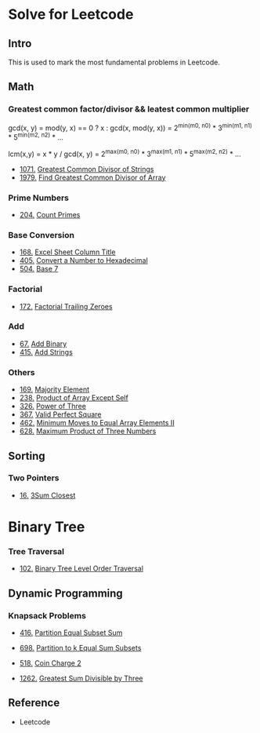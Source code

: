 # Solve for Leetcode 

## Intro

This is used to mark the most fundamental problems in Leetcode.

## Math
### Greatest common factor/divisor && leatest common multiplier
gcd(x, y) = mod(y, x) == 0 ? x : gcd(x, mod(y, x)) =  2<sup>min(m0, n0)</sup> \* 3<sup>min(m1, n1)</sup> \* 5<sup>min(m2, n2)</sup> \* ...

lcm(x,y) =  x * y / gcd(x, y) = 2<sup>max(m0, n0)</sup> \* 3<sup>max(m1, n1)</sup> \* 5<sup>max(m2, n2)</sup> \* ...


- [1071.](https://leetcode.com/problems/greatest-common-divisor-of-strings/) [Greatest Common Divisor of Strings](greatest-common-divisor-of-strings.md)
- [1979.](https://leetcode.com/problems/find-greatest-common-divisor-of-array/) [Find Greatest Common Divisor of Array](find-greatest-common-divisor-of-array.md)


### Prime Numbers
- [204.](https://leetcode.com/problems/count-primes/) [Count Primes](count-primes.md)

### Base Conversion
- [168.](https://leetcode.com/problems/excel-sheet-column-title/) [Excel Sheet Column Title](excel-sheet-column-title.md)
- [405.](https://leetcode.com/problems/convert-a-number-to-hexadecimal/) [Convert a Number to Hexadecimal](convert-a-number-to-hexadecimal.md)
- [504.](https://leetcode.com/problems/base-7/) [Base 7](base-7.md)

### Factorial
- [172.](https://leetcode.com/problems/factorial-trailing-zeroes/) [Factorial Trailing Zeroes](factorial-trailing-zeroes.md)

### Add
- [67.](https://leetcode.com/problems/add-binary/) [Add Binary](add-binary.md)
- [415.](https://leetcode.com/problems/add-strings/) [Add Strings](add-strings.md)

### Others
- [169.](https://leetcode.com/problems/majority-element/) [Majority Element](majority-element.md)
- [238.](https://leetcode.com/problems/product-of-array-except-self/) [Product of Array Except Self](product-of-array-except-self.md)
- [326.](https://leetcode.com/problems/power-of-three/) [Power of Three](power-of-three.md)
- [367.](https://leetcode.com/problems/valid-perfect-square/) [Valid Perfect Square](valid-perfect-square.md)
- [462.](https://leetcode.com/problems/minimum-moves-to-equal-array-elements-ii/) [Minimum Moves to Equal Array Elements II](minimum-moves-to-equal-array-elements-ii.md)
- [628.](https://leetcode.com/problems/maximum-product-of-three-numbers/) [Maximum Product of Three Numbers](maximum-product-of-three-numbers.md)

## Sorting
### Two Pointers
- [16.](https://leetcode.com/problems/3sum-closest/) [3Sum Closest](3sum-closest.md)

# Binary Tree
### Tree Traversal
- [102.](https://leetcode.com/problems/binary-tree-level-order-traversal) [Binary Tree Level Order Traversal](binary-tree-level-order-traversal.md)

## Dynamic Programming
### Knapsack Problems
- [416.](https://leetcode.com/problems/partition-equal-subset-sum) [Partition Equal Subset Sum](partition-equal-subset-sum.md)
- [698.](https://leetcode.com/problems/partition-to-k-equal-sum-subsets) [Partition to k Equal Sum Subsets](partition-to-k-equal-sum-subsets.md)

- [518.](https://leetcode.com/problems/coin-change-2) [Coin Charge 2](coin-change-2.md)

- [1262.](https://leetcode.com/problems/greatest-sum-divisible-by-three/) [Greatest Sum Divisible by Three](greatest-sum-divisible-by-three.md)


<!-- ## 算法思想

- [双指针](Leetcode%20题解%20-%20双指针.md)
- [排序](Leetcode%20题解%20-%20排序.md)
- [贪心思想](Leetcode%20题解%20-%20贪心思想.md)
- [二分查找](Leetcode%20题解%20-%20二分查找.md)
- [分治](Leetcode%20题解%20-%20分治.md)
- [搜索](Leetcode%20题解%20-%20搜索.md)
- [动态规划](Leetcode%20题解%20-%20动态规划.md)
- [数学](Leetcode%20题解%20-%20数学.md)

## 数据结构相关

- [链表](Leetcode%20题解%20-%20链表.md)
- [树](Leetcode%20题解%20-%20树.md)
- [栈和队列](Leetcode%20题解%20-%20栈和队列.md)
- [哈希表](Leetcode%20题解%20-%20哈希表.md)
- [字符串](Leetcode%20题解%20-%20字符串.md)
- [数组与矩阵](Leetcode%20题解%20-%20数组与矩阵.md)
- [图](Leetcode%20题解%20-%20图.md)
- [位运算](Leetcode%20题解%20-%20位运算.md) -->

## Reference
- Leetcode
